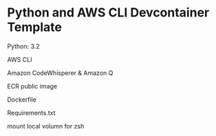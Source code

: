 # Python and AWS CLI Devcontainer Template

Python: 3.2

AWS CLI

Amazon CodeWhisperer & Amazon Q

ECR public image

Dockerfile

Requirements.txt

mount local volumn for zsh
